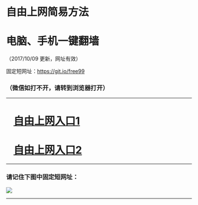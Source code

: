 ﻿# 自由上网简易方法

# 电脑、手机一键翻墙

（2017/10/09 更新，网址有效）

固定短网址：https://git.io/free99

### （微信如打不开，请转到浏览器打开）


***





# &nbsp;&nbsp; <a href="http://ft362317962.fwq-tz-1001.info/fwqtz01.html?t=10090013332 " target="_blank">自由上网入口1</a>
# &nbsp;&nbsp; <a href="http://ft40578947.fwq-tz-1002.info/fwqtz02.html?t=10090016640 " target="_blank">自由上网入口2</a>
***

### 请记住下图中固定短网址：

<img src="https://s3-us-west-2.amazonaws.com/fwq-1001/yjfq-20170905okok.png" /> 


***

